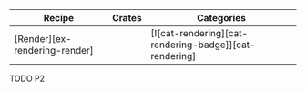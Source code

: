 | Recipe | Crates | Categories |
|--------|--------|------------|
| [Render][ex-rendering-render] |  | [![cat-rendering][cat-rendering-badge]][cat-rendering] |

<div class="hidden">
TODO P2
</div>
